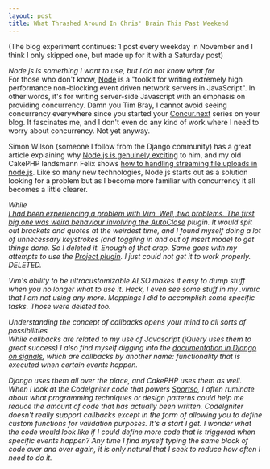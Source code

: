 ```yaml
--- 
layout: post
title: What Thrashed Around In Chris' Brain This Past Weekend
---
```

<p>(The blog experiment continues: 1 post every weekday in November and I think I only skipped one, but made up for it with a Saturday post)</p>
<p>
<i>Node.js is something I want to use, but I do not know what for</i><br />
For those who don't know, <a href="http://nodejs.org/">Node</a> is a "toolkit for writing extremely high performance non-blocking event driven network servers in JavaScript".  In other words, it's for writing server-side Javascript with an emphasis on providing concurrency.  Damn you Tim Bray, I cannot avoid seeing concurrency everywhere since you started your <a href="http://www.tbray.org/ongoing/When/200x/2009/09/27/Concur-dot-next">Concur.next</a> series on your blog.  It fascinates me, and I don't even do any kind of work where I need to worry about concurrency.  Not yet anyway.
</p>
<p>
Simon Wilson (someone I follow from the Django community) has a great article explaining why <a href="http://simonwillison.net/2009/Nov/23/node/">Node.js is genuinely exciting</a> to him, and my old CakePHP landsmann Felix shows <a href="http://debuggable.com/posts/streaming-file-uploads-with-node-js:4ac094b2-b6c8-4a7f-bd07-28accbdd56cb">how to handling streaming file uploads in node.js</a>.  Like so many new technologies, Node.js starts out as a solution looking for a problem but as I become more familiar with concurrency it all becomes a little clearer.
</p>
<p>
<i>While <a href='http://www.vim/org">Vim</a> is awesome, don't put up with any crap from it</i><br />
I had been experiencing a problem with Vim.  Well, two problems.  The first big one was weird behaviour involving the <a href="http://www.vim.org/scripts/script.php?script_id=1849">AutoClose</a> plugin.  It would spit out brackets and quotes at the weirdest time, and I found myself doing a lot of unnecessary keystrokes (and toggling in and out of insert mode) to get things done.  So I deleted it.  Enough of that crap.  Same goes with my attempts to use the <a href="http://www.vim.org/scripts/script.php?script_id=69">Project plugin</a>.  I just could not get it to work properly.  DELETED.
</p>
<p>
Vim's ability to be ultracustomizable ALSO makes it easy to dump stuff when you no longer what to use it.  Heck, I even see some stuff in my .vimrc that I am not using any more.  Mappings I did to accomplish some specific tasks.  Those were deleted too.
</p>
<p>
<i>Understanding the concept of callbacks opens your mind to all sorts of possibilities</i><br />
While callbacks are related to my use of Javascript (jQuery uses them to great success) I also find myself digging into the <a href="http://docs.djangoproject.com/en/dev/topics/signals/">documentation in Django on signals</a>, which are callbacks by another name:  functionality that is executed when certain events happen.</p>
<p>Django uses them all over the place, and CakePHP uses them as well.  When I look at the CodeIgniter code that powers <a href="http://www.sportso.com">Sportso</a>, I often ruminate about what programming techniques or design patterns could help me reduce the amount of code that has actually been written.  CodeIgniter doesn't really support callbacks except in the form of allowing you to define custom functions for validation purposes.  It's a start I get.  I wonder what the code would look like if I could define more code that is triggered when specific events happen?  Any time I find myself typing the same block of code over and over again, it is only natural that I seek to reduce how often I need to do it.  
</p>
